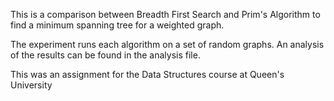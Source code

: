This is a comparison between Breadth First Search and Prim's Algorithm to find a minimum spanning tree for a weighted graph.

The experiment runs each algorithm on a set of random graphs. An analysis of the results can be found in the analysis file.

This was an assignment for the Data Structures course at Queen's University
